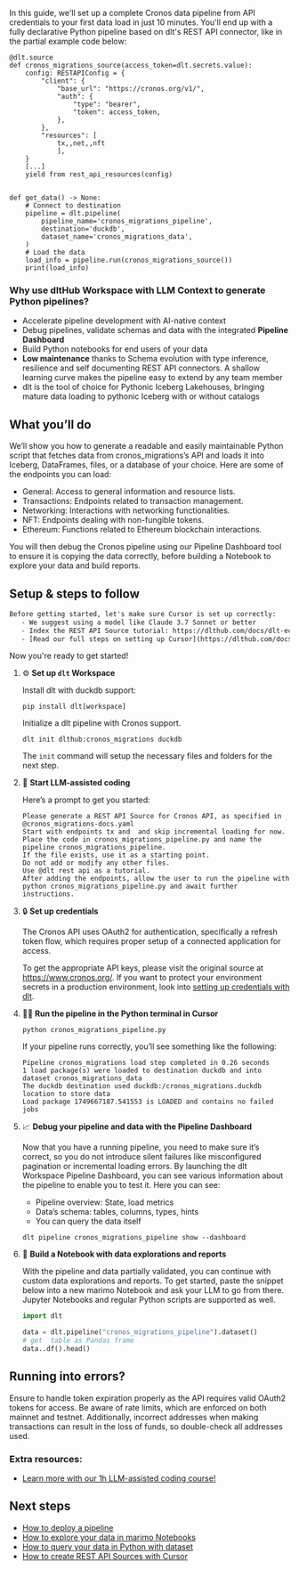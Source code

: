 In this guide, we'll set up a complete Cronos data pipeline from API credentials to your first data load in just 10 minutes. You'll end up with a fully declarative Python pipeline based on dlt's REST API connector, like in the partial example code below:

```python-outcome
@dlt.source
def cronos_migrations_source(access_token=dlt.secrets.value):
    config: RESTAPIConfig = {
        "client": {
            "base_url": "https://cronos.org/v1/",
            "auth": {
                "type": "bearer",
                "token": access_token,
            },
        },
        "resources": [
            tx,,net,,nft
            ],
    }
    [...]
    yield from rest_api_resources(config)


def get_data() -> None:
    # Connect to destination
    pipeline = dlt.pipeline(
        pipeline_name='cronos_migrations_pipeline',
        destination='duckdb',
        dataset_name='cronos_migrations_data', 
    )
    # Load the data
    load_info = pipeline.run(cronos_migrations_source())
    print(load_info) 
```

### Why use dltHub Workspace with LLM Context to generate Python pipelines?

- Accelerate pipeline development with AI-native context
- Debug pipelines, validate schemas and data with the integrated **Pipeline Dashboard**
- Build Python notebooks for end users of your data
- **Low maintenance** thanks to Schema evolution with type inference, resilience and self documenting REST API connectors. A shallow learning curve makes the pipeline easy to extend by any team member
- dlt is the tool of choice for Pythonic Iceberg Lakehouses, bringing mature data loading to pythonic Iceberg with or without catalogs

## What you’ll do

We’ll show you how to generate a readable and easily maintainable Python script that fetches data from cronos_migrations’s API and loads it into Iceberg, DataFrames, files, or a database of your choice. Here are some of the endpoints you can load:

- General: Access to general information and resource lists.
- Transactions: Endpoints related to transaction management.
- Networking: Interactions with networking functionalities.
- NFT: Endpoints dealing with non-fungible tokens.
- Ethereum: Functions related to Ethereum blockchain interactions.

You will then debug the Cronos pipeline using our Pipeline Dashboard tool to ensure it is copying the data correctly, before building a Notebook to explore your data and build reports.

## Setup & steps to follow

```default
Before getting started, let's make sure Cursor is set up correctly:
   - We suggest using a model like Claude 3.7 Sonnet or better
   - Index the REST API Source tutorial: https://dlthub.com/docs/dlt-ecosystem/verified-sources/rest_api/ and add it to context as **@dlt rest api**
   - [Read our full steps on setting up Cursor](https://dlthub.com/docs/dlt-ecosystem/llm-tooling/cursor-restapi#23-configuring-cursor-with-documentation)
```

Now you're ready to get started!

1. ⚙️ **Set up `dlt` Workspace**
    
    Install dlt with duckdb support:
    ```shell
    pip install dlt[workspace]
    ```

    Initialize a dlt pipeline with Cronos support.
    ```shell
    dlt init dlthub:cronos_migrations duckdb
    ```

    The `init` command will setup the necessary files and folders for the next step.
    
2. 🤠 **Start LLM-assisted coding**
    
    Here’s a prompt to get you started:
    
    ```prompt
    Please generate a REST API Source for Cronos API, as specified in @cronos_migrations-docs.yaml 
    Start with endpoints tx and  and skip incremental loading for now. 
    Place the code in cronos_migrations_pipeline.py and name the pipeline cronos_migrations_pipeline. 
    If the file exists, use it as a starting point. 
    Do not add or modify any other files. 
    Use @dlt rest api as a tutorial. 
    After adding the endpoints, allow the user to run the pipeline with python cronos_migrations_pipeline.py and await further instructions.
    ```

    
3. 🔒 **Set up credentials** 
    
    The Cronos API uses OAuth2 for authentication, specifically a refresh token flow, which requires proper setup of a connected application for access.
    
    To get the appropriate API keys, please visit the original source at https://www.cronos.org/.
    If you want to protect your environment secrets in a production environment, look into [setting up credentials with dlt](https://dlthub.com/docs/walkthroughs/add_credentials).
    
4. 🏃‍♀️ **Run the pipeline in the Python terminal in Cursor**
    
    ```shell
    python cronos_migrations_pipeline.py
    ```
    
    If your pipeline runs correctly, you’ll see something like the following:
    
    ```shell
    Pipeline cronos_migrations load step completed in 0.26 seconds
    1 load package(s) were loaded to destination duckdb and into dataset cronos_migrations_data
    The duckdb destination used duckdb:/cronos_migrations.duckdb location to store data
    Load package 1749667187.541553 is LOADED and contains no failed jobs
    ```
    
5. 📈 **Debug your pipeline and data with the Pipeline Dashboard**

    Now that you have a running pipeline, you need to make sure it’s correct, so you do not introduce silent failures like misconfigured pagination or incremental loading errors. By launching the dlt Workspace Pipeline Dashboard, you can see various information about the pipeline to enable you to test it. Here you can see:
    - Pipeline overview: State, load metrics
    - Data’s schema: tables, columns, types, hints
    - You can query the data itself
    
    ```shell
    dlt pipeline cronos_migrations_pipeline show --dashboard
    ```
    
6. 🐍 **Build a Notebook with data explorations and reports**

    With the pipeline and data partially validated, you can continue with custom data explorations and reports. To get started, paste the snippet below into a new marimo Notebook and ask your LLM to go from there. Jupyter Notebooks and regular Python scripts are supported as well.

    
    ```python
    import dlt

   data = dlt.pipeline("cronos_migrations_pipeline").dataset()
   # get  table as Pandas frame
   data..df().head()
    ```

## Running into errors?

Ensure to handle token expiration properly as the API requires valid OAuth2 tokens for access. Be aware of rate limits, which are enforced on both mainnet and testnet. Additionally, incorrect addresses when making transactions can result in the loss of funds, so double-check all addresses used.

### Extra resources:

- [Learn more with our 1h LLM-assisted coding course!](https://www.youtube.com/watch?v=GGid70rnJuM)

## Next steps

- [How to deploy a pipeline](https://dlthub.com/docs/walkthroughs/deploy-a-pipeline)
- [How to explore your data in marimo Notebooks](https://dlthub.com/docs/general-usage/dataset-access/marimo)
- [How to query your data in Python with dataset](https://dlthub.com/docs/general-usage/dataset-access/dataset)
- [How to create REST API Sources with Cursor](https://dlthub.com/docs/dlt-ecosystem/llm-tooling/cursor-restapi)